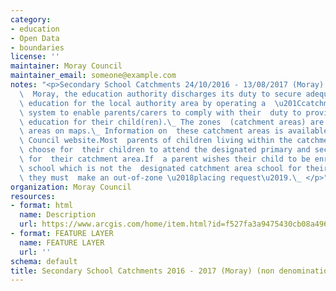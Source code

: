 ```yaml
---
category:
- education
- Open Data
- boundaries
license: ''
maintainer: Moray Council
maintainer_email: someone@example.com
notes: "<p>Secondary School Catchments 24/10/2016 - 13/08/2017 (Moray) (non denominational)In\
  \  Moray, the education authority discharges its duty to secure adequate  and efficient\
  \ education for the local authority area by operating a  \u201Ccatchment area\u201D\
  \ system to enable parents/carers to comply with their  duty to provide efficient\
  \ education for their child(ren).\_ The zones  (catchment areas) are shown as delineated\
  \ areas on maps.\_ Information on  these catchment areas is available at the Moray\
  \ Council website.Most  parents of children living within the catchment area will\
  \ choose for  their children to attend the designated primary and secondary school\
  \ for  their catchment area.If  a parent wishes their child to be enrolled at a\
  \ school which is not the  designated catchment area school for their postal address,\
  \ they must  make an out-of-zone \u2018placing request\u2019.\_ </p>"
organization: Moray Council
resources:
- format: html
  name: Description
  url: https://www.arcgis.com/home/item.html?id=f527fa3a9475430cb08a496817fcecd7
- format: FEATURE LAYER
  name: FEATURE LAYER
  url: ''
schema: default
title: Secondary School Catchments 2016 - 2017 (Moray) (non denominational)
---
```

